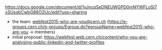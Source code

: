 https://docs.google.com/document/d/1vJncqSeDNEUWGPD0mNYWFLoSl7xSUsobCwbG88O2IJc/edit?usp=sharing

* the team: webfest2015-who-are-you@cern.ch (https://e-groups.cern.ch/e-groups/Egroup.do?egroupName=webfest2015-who-are-you -> members)
* initial proposal: https://webfest.web.cern.ch/content/who-you-are-analysing-public-linkedin-and-twitter-profiles
